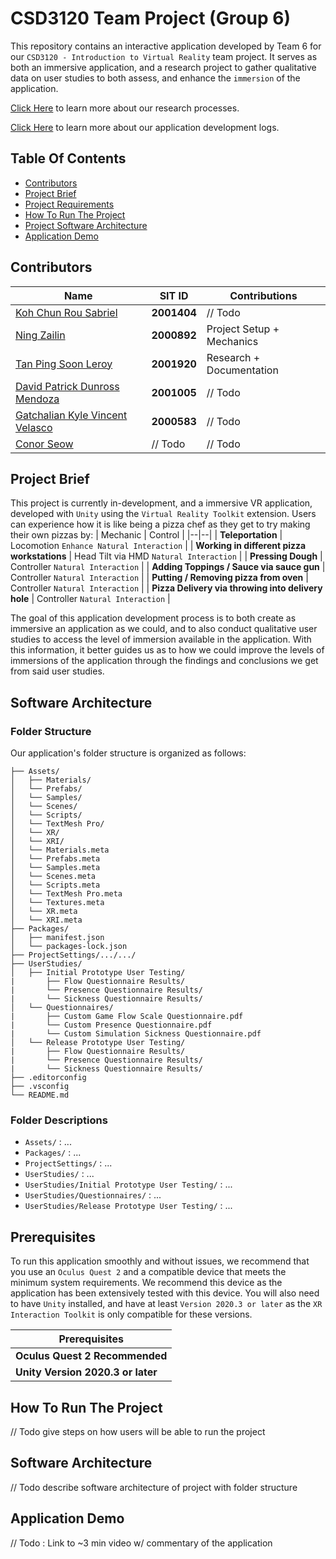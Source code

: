 
# CSD3120 Team Project (Group 6)
This repository contains an interactive application developed by Team 6 for our `CSD3120 - Introduction to Virtual Reality` team project. It serves as both an immersive application, and a research project to gather qualitative data on user studies to both assess, and enhance the `immersion` of the application.

[Click Here]() to learn more about our research processes.

[Click Here]() to learn more about our application development logs.


## Table Of Contents
* [Contributors](#Contributors)
* [Project Brief](#Project-Brief)
* [Project Requirements](#Prerequisites)
* [How To Run The Project](#How-To-Run-The-Project)
* [Project Software Architecture](#Software-Architecture)
* [Application Demo](#Application-Demo)

## Contributors
| Name | SIT ID | Contributions
|--|--|--|
| [Koh Chun Rou Sabriel](https://github.com/Sabriel-Koh) | **2001404** | // Todo |
| [Ning Zailin](https://github.com/zachycardia) | **2000892** | Project Setup + Mechanics |
| [Tan Ping Soon Leroy](https://github.com/xGenie97)  | **2001920** | Research + Documentation |
| [David Patrick Dunross Mendoza](https://github.com/ShhPanda)  | **2001005** | // Todo |
| [Gatchalian Kyle Vincent Velasco](https://github.com/KyleVincentSummer)  | **2000583** | // Todo |
| [Conor Seow](https://github.com/ConorSeow)  | // Todo | // Todo |

## Project Brief
This project is currently in-development, and a immersive VR application, developed with `Unity` using the `Virtual Reality Toolkit` extension. Users can experience how it is like being a pizza chef as they get to try making their own pizzas by:
| Mechanic | Control |
|--|--|
| **Teleportation** |  Locomotion `Enhance Natural Interaction` |
| **Working in different pizza workstations** | Head Tilt via HMD `Natural Interaction` |
| **Pressing Dough** | Controller `Natural Interaction` |
| **Adding Toppings / Sauce via sauce gun** | Controller `Natural Interaction` |
| **Putting / Removing pizza from oven** | Controller `Natural Interaction` |
| **Pizza Delivery via throwing into delivery hole** | Controller `Natural Interaction` |

The goal of this application development process is to both create as immersive an application as we could, and to also conduct qualitative user studies to access the level of immersion available in the application. With this information, it better guides us as to how we could improve the levels of immersions of the application through the findings and conclusions we get from said user studies.

## Software Architecture
### Folder Structure
Our application's folder structure is organized as follows:
```
├── Assets/
│   ├── Materials/
│   └── Prefabs/
│   └── Samples/
│   └── Scenes/
│   └── Scripts/
│   └── TextMesh Pro/
│   └── XR/
│   └── XRI/
│   └── Materials.meta
│   └── Prefabs.meta
│   └── Samples.meta
│   └── Scenes.meta
│   └── Scripts.meta
│   └── TextMesh Pro.meta
│   └── Textures.meta
│   └── XR.meta
│   └── XRI.meta
├── Packages/
│   ├── manifest.json
│   └── packages-lock.json
├── ProjectSettings/.../.../
├── UserStudies/
│   ├── Initial Prototype User Testing/
|       ├── Flow Questionnaire Results/
|       └── Presence Questionnaire Results/
|       └── Sickness Questionnaire Results/
│   └── Questionnaires/
|       ├── Custom Game Flow Scale Questionnaire.pdf
|       └── Custom Presence Questionnaire.pdf
|       └── Custom Simulation Sickness Questionnaire.pdf
│   └── Release Prototype User Testing/
|       ├── Flow Questionnaire Results/
|       └── Presence Questionnaire Results/
|       └── Sickness Questionnaire Results/
├── .editorconfig
├── .vsconfig
└── README.md
```
### Folder Descriptions
- `Assets/` : ...
- `Packages/` : ...
- `ProjectSettings/` : ...
- `UserStudies/` : ...
- `UserStudies/Initial Prototype User Testing/` : ...
- `UserStudies/Questionnaires/` : ...
- `UserStudies/Release Prototype User Testing/` : ...

## Prerequisites
To run this application smoothly and without issues, we recommend that you use an `Oculus Quest 2` and a compatible device that meets the minimum system requirements. We recommend this device as the application has been extensively tested with this device.
You will also need to have `Unity` installed, and have at least `Version 2020.3 or later` as the `XR Interaction Toolkit` is only compatible for these versions.

| Prerequisites |
|--|
| **Oculus Quest 2 Recommended** |
| **Unity Version 2020.3 or later** |



## How To Run The Project
// Todo give steps on how users will be able to run the project

## Software Architecture
// Todo describe software architecture of project with folder structure

## Application Demo
// Todo : Link to ~3 min video w/ commentary of the application
